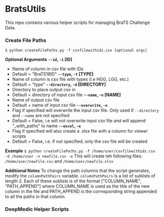 # BratsUtils

This repo contains various helper scripts for managing BraTS Challenge Data.

### Create File Paths

`$ python createFilePaths.py -f csvfilewithids.csv [optional args]`

**Optional Arguments**
**`--id`, `-i` [ID]**
  - Name of column in csv file with IDs
  - Default = "BraTS18ID"
**`--type`, `-t` [TYPE]**
  - Name of column is csv file with types (i.e HGG, LGG, etc.)
  - Default = "type"
**`--directory`, `-d` [DIRECTORY]**
  - Directory to place output csv in
  - Default = directory of input csv file
**`--name`, `-n` [NAME]**
  - Name of output csv file
  - Default = name of input csv file
**`--overwrite`, `-o`**
  - Flag if specified will overwrite the input csv file. Only used if `--directory` and `--name` are not specified
  - Default = False, i.e will not overwrite input csv file and will append "_with_paths" to name
**`--excel`, `-e`**
  - Flag if specified will also create a .xlsx file with a column for viewer scripts
  - Default = False, i.e. if not specified, only the csv file will be created

**Example**
`$ python createFilePaths.py -f /home/user/csvfilewithids.csv -d /home/user -n newfile.csv -e`
This will create teh following files: `/home/user/newfile.csv` and `/home/user/newfile.xlsx`

**Additional Notes**
To change the path columns that the script generates, modify the `columnPathPairs` variable.
`columnPathPairs` is a list of sublists of length 2.
Each of these sublists is of the format ["COLUMN_NAME", "PATH_APPEND"] where COLUMN_NAME is used as the title of the new column in the file and PATH_APPEND is the corresponding string appended to all the paths in that column.

### DeepMedic Helper Scripts
